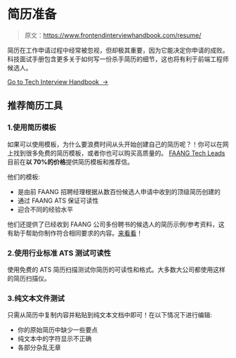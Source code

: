 # 简历准备

> 原文：<https://www.frontendinterviewhandbook.com/resume/>



简历在工作申请过程中经常被忽视，但却极其重要，因为它能决定你申请的成败。科技面试手册包含更多关于如何写一份杀手简历的细节，这也将有利于前端工程师候选人。

[Go to Tech Interview Handbook  →](https://www.techinterviewhandbook.org/resume/guide)

## 推荐简历工具[](#recommended-resume-tools "Direct link to heading")

### 1.使用简历模板[](#1-use-resume-templates "Direct link to heading")

如果可以使用模板，为什么要浪费时间从头开始创建自己的简历呢？！你可以在网上找到很多免费的简历模板，或者你也可以购买高质量的。 [FAANG Tech Leads](https://www.faangtechleads.com?utm_source=frontendinterviewhandbook&utm_medium=referral&utm_content=ats_template&aff=1e80c401fe7e2) 目前在**以 70%的价格**提供简历模板和推荐信。

他们的模板:

*   是由前 FAANG 招聘经理根据从数百份候选人申请中收到的顶级简历创建的
*   通过 FAANG ATS 保证可读性
*   迎合不同的经验水平

他们还提供了已经收到 FAANG 公司多份聘书的候选人的简历示例/参考资料，这有助于帮助你制作符合相同要求的内容。[来看看](https://www.faangtechleads.com?utm_source=frontendinterviewhandbook&utm_medium=referral&utm_content=ats_template&aff=1e80c401fe7e2)！

### 2.使用行业标准 ATS [](#2-test-readability-with-industry-standard-ats "Direct link to heading")测试可读性

使用免费的 ATS 简历扫描测试你简历的可读性和格式。大多数大公司都使用这样的简历扫描仪。

### 3.纯文本文件测试[](#3-the-plain-text-file-test "Direct link to heading")

只需从简历中复制内容并粘贴到纯文本文档中即可！在以下情况下进行编辑:

*   你的原始简历中缺少一些要点
*   纯文本中的字符显示不正确
*   各部分杂乱无章

